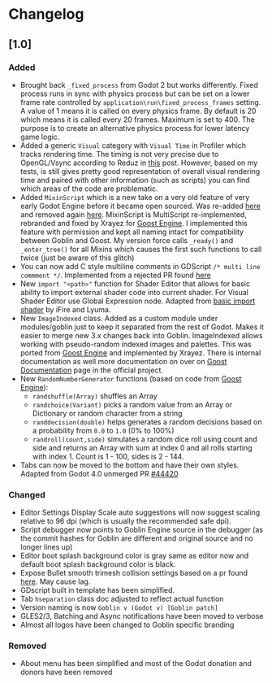 # Changelog


## [1.0]

### Added

- Brought back `_fixed_process` from Godot 2 but works differently. Fixed process runs in sync with physics process but can be set on a lower frame rate controlled by `application\run\fixed_process_frames` setting. A value of 1 means it is called on every physics frame. By default is 20 which means it is called every 20 frames. Maximum is set to 400. The purpose is to create an alternative physics process for lower latency game logic. 
- Added a generic `Visual` category with `Visual Time` in Profiler which tracks rendering time. The timing is not very precise due to OpenGL/Vsync according to Reduz in [this](https://github.com/godotengine/godot/pull/19593#issuecomment-398041766) post. However, based on my tests, is still gives pretty good representation of overall visual rendering time and paired with other information (such as scripts) you can find which areas of the code are problematic.
- Added `MixinScript` which is a new take on a very old feature of very early Godot Engine before it became open sourced. Was re-added [here](https://github.com/godotengine/godot/pull/8502) and removed again [here](https://github.com/godotengine/godot/pull/8718). MixinScript is MultiScript re-implemented, rebranded and fixed by Xrayez for [Goost Engine](https://github.com/goostengine). I implemented this feature with permission and kept all naming intact for compatibility between Goblin and Goost. My version force calls `_ready()` and `_enter_tree()` for all Mixins which causes the first such functions to call twice (just be aware of this glitch)
- You can now add C style multiline comments in GDScript `/* multi line commment */`. Implemented from a rejected PR found [here](https://github.com/godotengine/godot/pull/18258)
- New `import "<path>"` function for Shader Editor that allows for basic ability to import external shader code into current shader. For Visual Shader Editor use Global Expression node. Adapted from [basic import shader](https://github.com/lyuma/godot/commit/c6b72f1f6632311aa39fe1a01ee7e982f621ed49) by iFire and Lyuma. 
- New `ImageIndexed` class. Added as a custom module under modules/goblin just to keep it separated from the rest of Godot. Makes it easier to merge new 3.x changes back into Goblin. ImageIndexed allows working with pseudo-random indexed images and palettes. This was ported from [Goost Engine](https://github.com/goostengine) and implemented by Xrayez. There is internal documentation as well more documentation on over on [Goost Documentation](https://goost.readthedocs.io/en/latest/classes/class_imageindexed.html?highlight=imageindex) page in the official project.
- New `RandomNumberGenerator` functions (based on code from [Goost Engine](https://github.com/goostengine)):
    * `randshuffle(Array)` shuffles an Array
    * `randchoice(Variant)` picks a random value from an Array or Dictionary or random character from a string
    * `randdecision(double)` helps generates a random decisions based on a probability from `0.0` to `1.0` (0% to 100%)
    * `randroll(count,side)` simulates a random dice roll using count and side and returns an Array with sum at index 0 and all rolls starting with index 1. Count is 1 - 100, sides is 2 - 144. 
- Tabs can now be moved to the bottom and have their own styles. Adapted from Godot 4.0 unmerged PR [#44420](https://github.com/godotengine/godot/pull/44420)

### Changed

- Editor Settings Display Scale auto suggestions will now suggest scaling relative to 96 dpi (which is usually the recommended safe dpi). 
- Script debugger now points to Goblin Engine source in the debugger (as the commit hashes for Goblin are different and original source and no longer lines up)
- Editor boot splash background color is gray same as editor now and default boot splash background color is black.
- Expose Bullet smooth trimesh collision settings based on a pr found [here](https://github.com/AndreaCatania/godot/commit/2b67feb49cbe32935b53f909f0a8b4f1ec980b17). May cause lag.
- GDscript built in template has been simplified.
- Tab `hseparation` class doc adjusted to reflect actual function
- Version naming is now `Goblin v (Godot v) [Goblin patch]`
- GLES2/3, Batching and Async notifications have been moved to verbose
- Almost all logos have been changed to Goblin specific branding

### Removed

- About menu has been simplified and most of the Godot donation and donors have been removed